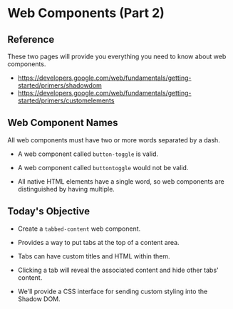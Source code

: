 # Web Components (Part 2)

## Reference

These two pages will provide you everything you need to know about web components.

- https://developers.google.com/web/fundamentals/getting-started/primers/shadowdom
- https://developers.google.com/web/fundamentals/getting-started/primers/customelements

## Web Component Names

All web components must have two or more words separated by a dash.

- A web component called `button-toggle` is valid.

- A web component called `buttontoggle` would not be valid.

- All native HTML elements have a single word, so web components are distinguished by having multiple.

## Today's Objective

- Create a `tabbed-content` web component.

- Provides a way to put tabs at the top of a content area.

- Tabs can have custom titles and HTML within them.

- Clicking a tab will reveal the associated content and hide other tabs' content.

- We'll provide a CSS interface for sending custom styling into the Shadow DOM.